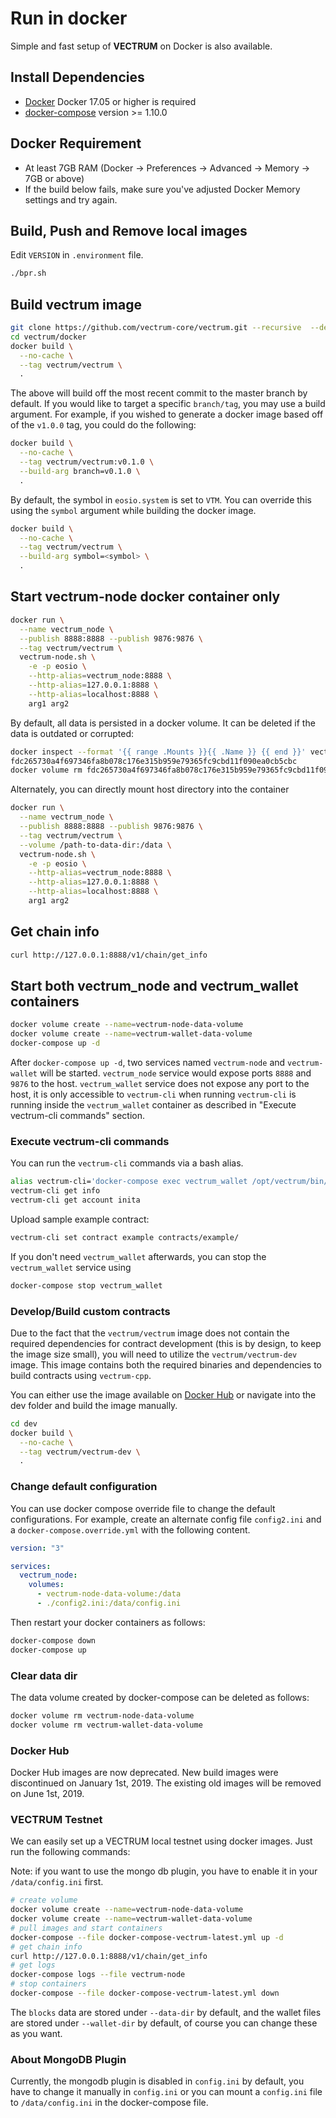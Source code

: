 # Run in docker
Simple and fast setup of **VECTRUM** on Docker is also available.

## Install Dependencies
- [Docker](https://docs.docker.com) Docker 17.05 or higher is required
- [docker-compose](https://docs.docker.com/compose/) version >= 1.10.0

## Docker Requirement
- At least 7GB RAM (Docker -> Preferences -> Advanced -> Memory -> 7GB or above)
- If the build below fails, make sure you've adjusted Docker Memory settings and try again.

## Build, Push and Remove local images
Edit `VERSION` in `.environment` file.
```bash
./bpr.sh
```

## Build vectrum image
```bash
git clone https://github.com/vectrum-core/vectrum.git --recursive  --depth 1
cd vectrum/docker
docker build \
  --no-cache \
  --tag vectrum/vectrum \
  .
```

The above will build off the most recent commit to the master branch by default. If you would like to target a specific `branch/tag`, you may use a build argument. For example, if you wished to generate a docker image based off of the `v1.0.0` tag, you could do the following:
```bash
docker build \
  --no-cache \
  --tag vectrum/vectrum:v0.1.0 \
  --build-arg branch=v0.1.0 \
  .
```


By default, the symbol in `eosio.system` is set to `VTM`. You can override this using the `symbol` argument while building the docker image.
```bash
docker build \
  --no-cache \
  --tag vectrum/vectrum \
  --build-arg symbol=<symbol> \
  .
```

## Start vectrum-node docker container only
```bash
docker run \
  --name vectrum_node \
  --publish 8888:8888 --publish 9876:9876 \
  --tag vectrum/vectrum \
  vectrum-node.sh \
    -e -p eosio \
    --http-alias=vectrum_node:8888 \
    --http-alias=127.0.0.1:8888 \
    --http-alias=localhost:8888 \
    arg1 arg2
```

By default, all data is persisted in a docker volume. It can be deleted if the data is outdated or corrupted:
```bash
docker inspect --format '{{ range .Mounts }}{{ .Name }} {{ end }}' vectrum_node
fdc265730a4f697346fa8b078c176e315b959e79365fc9cbd11f090ea0cb5cbc
docker volume rm fdc265730a4f697346fa8b078c176e315b959e79365fc9cbd11f090ea0cb5cbc
```

Alternately, you can directly mount host directory into the container
```bash
docker run \
  --name vectrum_node \
  --publish 8888:8888 --publish 9876:9876 \
  --tag vectrum/vectrum \
  --volume /path-to-data-dir:/data \
  vectrum-node.sh \
    -e -p eosio \
    --http-alias=vectrum_node:8888 \
    --http-alias=127.0.0.1:8888 \
    --http-alias=localhost:8888 \
    arg1 arg2
```

## Get chain info
```bash
curl http://127.0.0.1:8888/v1/chain/get_info
```

## Start both vectrum_node and vectrum_wallet containers
```bash
docker volume create --name=vectrum-node-data-volume
docker volume create --name=vectrum-wallet-data-volume
docker-compose up -d
```

After `docker-compose up -d`, two services named `vectrum-node` and `vectrum-wallet` will be started. `vectrum_node` service would expose ports `8888` and `9876` to the host. `vectrum_wallet` service does not expose any port to the host, it is only accessible to `vectrum-cli` when running `vectrum-cli` is running inside the `vectrum_wallet` container as described in "Execute vectrum-cli commands" section.

### Execute vectrum-cli commands
You can run the `vectrum-cli` commands via a bash alias.
```bash
alias vectrum-cli='docker-compose exec vectrum_wallet /opt/vectrum/bin/vectrum-cli -u http://vectrum_node:8888 --wallet-url http://localhost:8900'
vectrum-cli get info
vectrum-cli get account inita
```

Upload sample example contract:
```bash
vectrum-cli set contract example contracts/example/
```

If you don't need `vectrum_wallet` afterwards, you can stop the `vectrum_wallet` service using
```bash
docker-compose stop vectrum_wallet
```

### Develop/Build custom contracts
Due to the fact that the `vectrum/vectrum` image does not contain the required dependencies for contract development (this is by design, to keep the image size small), you will need to utilize the `vectrum/vectrum-dev` image. This image contains both the required binaries and dependencies to build contracts using `vectrum-cpp`.

You can either use the image available on [Docker Hub](https://hub.docker.com/r/vectrum/vectrum-dev/) or navigate into the dev folder and build the image manually.
```bash
cd dev
docker build \
  --no-cache \
  --tag vectrum/vectrum-dev \
  .
```

### Change default configuration
You can use docker compose override file to change the default configurations. For example, create an alternate config file `config2.ini` and a `docker-compose.override.yml` with the following content.
```yml
version: "3"

services:
  vectrum_node:
    volumes:
      - vectrum-node-data-volume:/data
      - ./config2.ini:/data/config.ini
```

Then restart your docker containers as follows:
```bash
docker-compose down
docker-compose up
```

### Clear data dir
The data volume created by docker-compose can be deleted as follows:
```bash
docker volume rm vectrum-node-data-volume
docker volume rm vectrum-wallet-data-volume
```

### Docker Hub
Docker Hub images are now deprecated. New build images were discontinued on January 1st, 2019. The existing old images will be removed on June 1st, 2019.

### VECTRUM Testnet
We can easily set up a VECTRUM local testnet using docker images. Just run the following commands:

Note: if you want to use the mongo db plugin, you have to enable it in your `/data/config.ini` first.
```bash
# create volume
docker volume create --name=vectrum-node-data-volume
docker volume create --name=vectrum-wallet-data-volume
# pull images and start containers
docker-compose --file docker-compose-vectrum-latest.yml up -d
# get chain info
curl http://127.0.0.1:8888/v1/chain/get_info
# get logs
docker-compose logs --file vectrum-node
# stop containers
docker-compose --file docker-compose-vectrum-latest.yml down
```

The `blocks` data are stored under `--data-dir` by default, and the wallet files are stored under `--wallet-dir` by default, of course you can change these as you want.

### About MongoDB Plugin
Currently, the mongodb plugin is disabled in `config.ini` by default, you have to change it manually in `config.ini` or you can mount a `config.ini` file to `/data/config.ini` in the docker-compose file.

